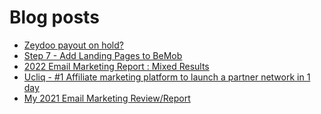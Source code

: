 # Blog posts
<!-- BLOG-POST-LIST:START -->
- [Zeydoo payout on hold?](https://afflift.com/f/threads/zeydoo-payout-on-hold.10284/)
- [Step 7 - Add Landing Pages to BeMob](https://afflift.com/f/threads/step-7-add-landing-pages-to-bemob.7478/)
- [2022 Email Marketing Report : Mixed Results](https://afflift.com/f/threads/2022-email-marketing-report-mixed-results.10283/)
- [Ucliq - #1 Affiliate marketing platform to launch a partner network in 1 day](https://afflift.com/f/threads/ucliq-1-affiliate-marketing-platform-to-launch-a-partner-network-in-1-day.10052/)
- [My 2021 Email Marketing Review/Report](https://afflift.com/f/threads/my-2021-email-marketing-review-report.8096/)
<!-- BLOG-POST-LIST:END -->
